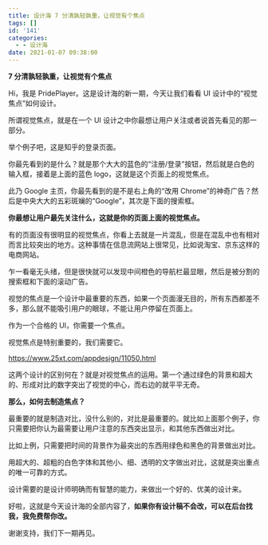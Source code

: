 ```yaml
---
title: 设计海 7 分清孰轻孰重，让视觉有个焦点
tags: []
id: '141'
categories:
  - - 设计海
date: 2021-01-07 09:38:00
---
```


**7 分清孰轻孰重，让视觉有个焦点**

Hi，我是 PridePlayer。这是设计海的新一期，今天让我们看看 UI 设计中的“视觉焦点”如何设计。

所谓视觉焦点，就是在一个 UI 设计之中你最想让用户关注或者说首先看见的那一部分。

举个例子吧，这是知乎的登录页面。

你最先看到的是什么？就是那个大大的蓝色的“注册/登录”按钮，然后就是白色的输入框，接着是上面的蓝色 logo，这就是这个页面上的视觉焦点。

此乃 Google 主页，你最先看到的是不是右上角的“改用 Chrome”的神奇广告？然后是中央大大的五彩斑斓的“Google”，其次是下面的搜索框。

**你最想让用户最先关注什么，这就是你的页面上面的视觉焦点。**

有的页面没有很明显的视觉焦点，你看上去就是一片混乱，但是在混乱中也有相对而言比较突出的地方。这种事情在信息流网站上很常见，比如说淘宝、京东这样的电商网站。

乍一看毫无头绪，但是很快就可以发现中间橙色的导航栏最显眼，然后是被分割的搜索框和下面的滚动广告。

视觉的焦点是一个设计中最重要的东西，如果一个页面漫无目的，所有东西都差不多，那么就不能吸引用户的眼球，不能让用户停留在页面上。

作为一个合格的 UI，你需要一个焦点。

视觉焦点是特别重要的，我们需要它。

https://www.25xt.com/appdesign/11050.html

这两个设计的区别何在？就是对视觉焦点的运用。第一个通过绿色的背景和超大的、形成对比的数字突出了视觉的中心，而右边的就平平无奇。

**那么，如何去制造焦点？**

最重要的就是制造对比，没什么别的，对比是最重要的。就比如上面那个例子，你只需要把你认为最需要让用户注意的东西突出显示，和其他东西做出对比。

比如上例，只需要把时间的背景作为最突出的东西用绿色和黑色的背景做出对比。

用超大的、超粗的白色字体和其他小、细、透明的文字做出对比，这就是突出重点的唯一可靠的方式。

设计需要的是设计师明确而有智慧的能力，来做出一个好的、优美的设计来。

好啦，这就是今天设计海的全部内容了，**如果你有设计稿不会改，可以在后台找我，我免费帮你改。**

谢谢支持，我们下一期再见。